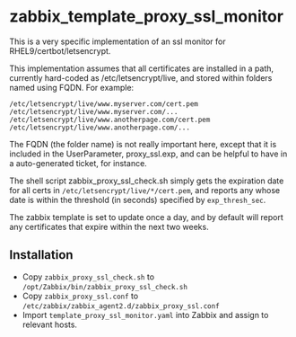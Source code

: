 # zabbix_template_proxy_ssl_monitor
This is a very specific implementation of an ssl monitor for RHEL9/certbot/letsencrypt. 

This implementation assumes that all certificates are installed in a path, currently hard-coded as /etc/letsencrypt/live, and stored within folders named using FQDN.  For example:
```
/etc/letsencrypt/live/www.myserver.com/cert.pem
/etc/letsencrypt/live/www.myserver.com/...
/etc/letsencrypt/live/www.anotherpage.com/cert.pem
/etc/letsencrypt/live/www.anotherpage.com/...
```
The FQDN (the folder name) is not really important here, except that it is included in the UserParameter, proxy_ssl.exp, and can be helpful to have in a auto-generated ticket, for instance.

The shell script zabbix_proxy_ssl_check.sh simply gets the expiration date for all certs in `/etc/letsencrypt/live/*/cert.pem`, and reports any whose date is within the threshold (in seconds) specified by `exp_thresh_sec`.

The zabbix template is set to update once a day, and by default will report any certificates that expire within the next two weeks.


## Installation

 - Copy `zabbix_proxy_ssl_check.sh` to `/opt/Zabbix/bin/zabbix_proxy_ssl_check.sh`
 - Copy `zabbix_proxy_ssl.conf` to `/etc/zabbix/zabbix_agent2.d/zabbix_proxy_ssl.conf`
 - Import `template_proxy_ssl_monitor.yaml` into Zabbix and assign to relevant hosts.
